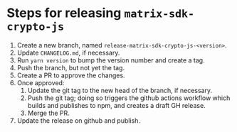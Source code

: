 # Steps for releasing `matrix-sdk-crypto-js`

1. Create a new branch, named `release-matrix-sdk-crypto-js-<version>`.
2. Update `CHANGELOG.md`, if necessary.
3. Run `yarn version` to bump the version number and create a tag.
4. Push the branch, but not yet the tag.
5. Create a PR to approve the changes.
6. Once approved:
    1. Update the git tag to the new head of the branch, if necessary.
    2. Push the git tag; doing so triggers the github actions workflow which
       builds and publishes to npm, and creates a draft GH release.
    3. Merge the PR.
7. Update the release on github and publish.

